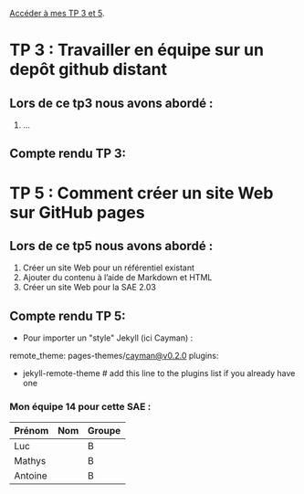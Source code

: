 [Accéder à mes TP 3 et 5](https://github.com/Antoine-CARON/tp3).

# TP 3 : Travailler en équipe sur un depôt github distant

## Lors de ce tp3 nous avons abordé : 

1.  ...

## Compte rendu TP 3:


# TP 5 : Comment créer un site Web sur GitHub pages

## Lors de ce tp5 nous avons abordé : 

1.  Créer un site Web pour un référentiel existant
2.  Ajouter du contenu à l’aide de Markdown et HTML
3.  Créer un site Web pour la SAE 2.03

## Compte rendu TP 5:

* Pour importer un "style" Jekyll (ici Cayman) :

remote_theme: pages-themes/cayman@v0.2.0
plugins:
- jekyll-remote-theme # add this line to the plugins list if you already have one

### Mon équipe 14 pour cette SAE :

| Prénom       | Nom               | Groupe |
|:-------------|:------------------|:-------|
| Luc      |          | B      |
| Mathys       |            | B      |
| Antoine       |                 | B      |
